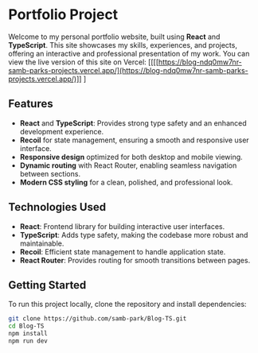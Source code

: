 # Portfolio Project

Welcome to my personal portfolio website, built using **React** and **TypeScript**. This site showcases my skills, experiences, and projects, offering an interactive and professional presentation of my work. You can view the live version of this site on Vercel: [[[[https://blog-ndq0mw7nr-samb-parks-projects.vercel.app/](https://blog-ndq0mw7nr-samb-parks-projects.vercel.app/)]]
]

## Features

- **React** and **TypeScript**: Provides strong type safety and an enhanced development experience.
- **Recoil** for state management, ensuring a smooth and responsive user interface.
- **Responsive design** optimized for both desktop and mobile viewing.
- **Dynamic routing** with React Router, enabling seamless navigation between sections.
- **Modern CSS styling** for a clean, polished, and professional look.

## Technologies Used

- **React**: Frontend library for building interactive user interfaces.
- **TypeScript**: Adds type safety, making the codebase more robust and maintainable.
- **Recoil**: Efficient state management to handle application state.
- **React Router**: Provides routing for smooth transitions between pages.

## Getting Started

To run this project locally, clone the repository and install dependencies:

```bash
git clone https://github.com/samb-park/Blog-TS.git
cd Blog-TS
npm install
npm run dev
